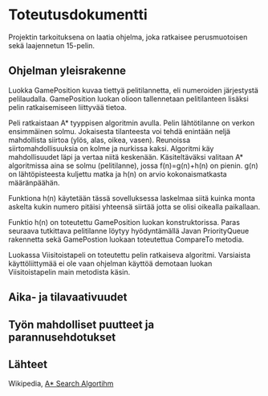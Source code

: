 # Toteutusdokumentti

Projektin tarkoituksena on laatia ohjelma, joka ratkaisee perusmuotoisen sekä laajennetun 15-pelin.

## Ohjelman yleisrakenne
Luokka GamePosition kuvaa tiettyä pelitilannetta, eli numeroiden järjestystä pelilaudalla. GamePosition luokan olioon tallennetaan pelitilanteen lisäksi pelin ratkaisemiseen liittyvää tietoa. 

Peli ratkaistaan A* tyyppisen algoritmin avulla. Pelin lähtötilanne on verkon ensimmäinen solmu. Jokaisesta tilanteesta voi tehdä enintään neljä mahdollista siirtoa (ylös, alas, oikea, vasen). Reunoissa siirtomahdollisuuksia on kolme ja nurkissa kaksi. Algoritmi käy mahdollisuudet läpi ja vertaa niitä keskenään. Käsiteltäväksi valitaan A* algoritmissa aina se solmu (pelitilanne), jossa f(n)=g(n)+h(n) on pienin. g(n) on lähtöpisteesta kuljettu matka ja h(n) on arvio kokonaismatkasta määränpäähän. 

Funktiona h(n) käytetään tässä sovelluksessa laskelmaa siitä kuinka monta askelta kukin numero pitäisi yhteensä siirtää jotta se olisi oikealla paikallaan.

Funktio h(n) on toteutettu GamePosition luokan konstruktorissa. Paras seuraava tutkittava pelitilanne löytyy hyödyntämällä Javan PriorityQueue rakennetta sekä GamePostion luokaan toteutettua CompareTo metodia. 

Luokassa Viisitoistapeli on toteutettu pelin ratkaiseva algoritmi. Varsiaista käyttöliittymää ei ole vaan ohjelman käyttöä demotaan luokan Viisitoistapelin main metodista käsin. 

## Aika- ja tilavaativuudet 


## Työn mahdolliset puutteet ja parannusehdotukset


## Lähteet
Wikipedia, [A* Search Algortihm](https://en.wikipedia.org/wiki/A*_search_algorithm)


